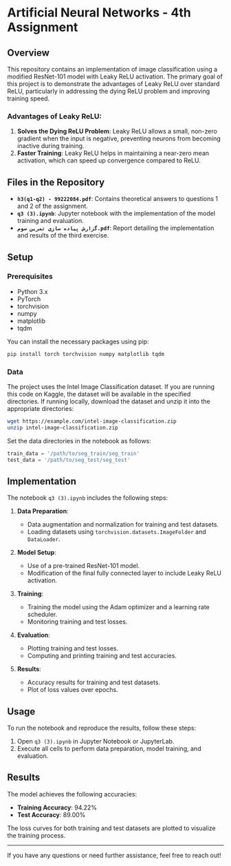 # Artificial Neural Networks - 4th Assignment

## Overview

This repository contains an implementation of image classification using a modified ResNet-101 model with Leaky ReLU activation. The primary goal of this project is to demonstrate the advantages of Leaky ReLU over standard ReLU, particularly in addressing the dying ReLU problem and improving training speed.

### Advantages of Leaky ReLU:
1. **Solves the Dying ReLU Problem**: Leaky ReLU allows a small, non-zero gradient when the input is negative, preventing neurons from becoming inactive during training.
2. **Faster Training**: Leaky ReLU helps in maintaining a near-zero mean activation, which can speed up convergence compared to ReLU.

## Files in the Repository

- **`h3(q1-q2) - 99222084.pdf`**: Contains theoretical answers to questions 1 and 2 of the assignment.
- **`q3 (3).ipynb`**: Jupyter notebook with the implementation of the model training and evaluation.
- **`گزارش پیاده سازی تمرین سوم.pdf`**: Report detailing the implementation and results of the third exercise.

## Setup

### Prerequisites

- Python 3.x
- PyTorch
- torchvision
- numpy
- matplotlib
- tqdm

You can install the necessary packages using pip:

```bash
pip install torch torchvision numpy matplotlib tqdm
```

### Data

The project uses the Intel Image Classification dataset. If you are running this code on Kaggle, the dataset will be available in the specified directories. If running locally, download the dataset and unzip it into the appropriate directories:

```bash
wget https://example.com/intel-image-classification.zip
unzip intel-image-classification.zip
```

Set the data directories in the notebook as follows:

```python
train_data = '/path/to/seg_train/seg_train'
test_data = '/path/to/seg_test/seg_test'
```

## Implementation

The notebook `q3 (3).ipynb` includes the following steps:

1. **Data Preparation**: 
   - Data augmentation and normalization for training and test datasets.
   - Loading datasets using `torchvision.datasets.ImageFolder` and `DataLoader`.

2. **Model Setup**:
   - Use of a pre-trained ResNet-101 model.
   - Modification of the final fully connected layer to include Leaky ReLU activation.

3. **Training**:
   - Training the model using the Adam optimizer and a learning rate scheduler.
   - Monitoring training and test losses.

4. **Evaluation**:
   - Plotting training and test losses.
   - Computing and printing training and test accuracies.

5. **Results**:
   - Accuracy results for training and test datasets.
   - Plot of loss values over epochs.

## Usage

To run the notebook and reproduce the results, follow these steps:

1. Open `q3 (3).ipynb` in Jupyter Notebook or JupyterLab.
2. Execute all cells to perform data preparation, model training, and evaluation.

## Results

The model achieves the following accuracies:

- **Training Accuracy**: 94.22%
- **Test Accuracy**: 89.00%

The loss curves for both training and test datasets are plotted to visualize the training process.

---

If you have any questions or need further assistance, feel free to reach out!


